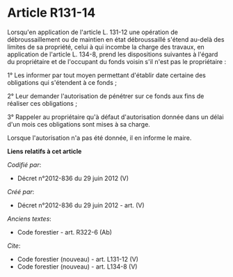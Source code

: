 # Article R131-14

Lorsqu'en application de l'article L. 131-12 une opération de débroussaillement ou de maintien en état débroussaillé s'étend
au-delà des limites de sa propriété, celui à qui incombe la charge des travaux, en application de l'article L. 134-8, prend
les dispositions suivantes à l'égard du propriétaire et de l'occupant du fonds voisin s'il n'est pas le propriétaire :

1° Les informer par tout moyen permettant d'établir date certaine des obligations qui s'étendent à ce fonds ;

2° Leur demander l'autorisation de pénétrer sur ce fonds aux fins de réaliser ces obligations ;

3° Rappeler au propriétaire qu'à défaut d'autorisation donnée dans un délai d'un mois ces obligations sont mises à sa charge.

Lorsque l'autorisation n'a pas été donnée, il en informe le maire.

**Liens relatifs à cet article**

_Codifié par_:

  - Décret n°2012-836 du 29 juin 2012 (V)

_Créé par_:

  - Décret n°2012-836 du 29 juin 2012 - art. (V)

_Anciens textes_:

  - Code forestier - art. R322-6 (Ab)

_Cite_:

  - Code forestier (nouveau) - art. L131-12 (V)
  - Code forestier (nouveau) - art. L134-8 (V)
